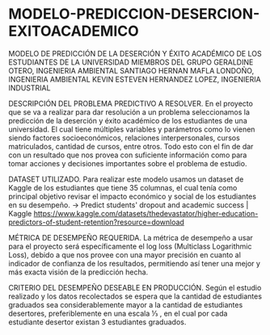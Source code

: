 # MODELO-PREDICCION-DESERCION-EXITOACADEMICO
MODELO DE PREDICCIÓN DE LA DESERCIÓN Y ÉXITO ACADÉMICO DE LOS ESTUDIANTES DE LA UNIVERSIDAD 
MIEMBROS DEL GRUPO
GERALDINE OTERO, INGENIERIA AMBIENTAL 
SANTIAGO HERNAN MAFLA LONDOÑO, INGENIERIA AMBIENTAL
KEVIN ESTEVEN HERNANDEZ LOPEZ, INGENIERIA INDUSTRIAL 

DESCRIPCIÓN DEL PROBLEMA PREDICTIVO A RESOLVER.
En el proyecto que se va a realizar para dar resolución a un problema seleccionamos la predicción de la deserción y éxito académico de los estudiantes de una universidad. El cual tiene múltiples variables y parámetros como lo vienen siendo factores socioeconómicos, relaciones interpersonales, cursos matriculados, cantidad de cursos, entre otros. Todo esto con el fin de dar con un resultado que nos provea con suficiente información como para tomar acciones y decisiones importantes sobre el problema de estudio.

DATASET UTILIZADO.
Para realizar este modelo usamos un dataset de Kaggle de los estudiantes que tiene 35 columnas, el cual tenía como principal objetivo revisar el impacto económico y social de los estudiantes en su desempeño.
->  Predict students' dropout and academic success | Kaggle
https://www.kaggle.com/datasets/thedevastator/higher-education-predictors-of-student-retention?resource=download

MÉTRICA DE DESEMPEÑO REQUERIDA.
La métrica de desempeño a usar para el proyecto será específicamente el log loss (Multiclass Logarithmic Loss), debido a que nos provee con una mayor precisión en cuanto al indicador de confianza de los resultados, permitiendo así tener una mejor y más exacta visión de la predicción hecha.

CRITERIO DEL DESEMPEÑO DESEABLE EN PRODUCCIÓN.
Según el estudio realizado y los datos recolectados se espera que la cantidad de estudiantes graduados sea considerablemente mayor a la cantidad de estudiantes desertores, preferiblemente en una escala ⅓ , en el cual por cada estudiante desertor existan 3 estudiantes graduados.
